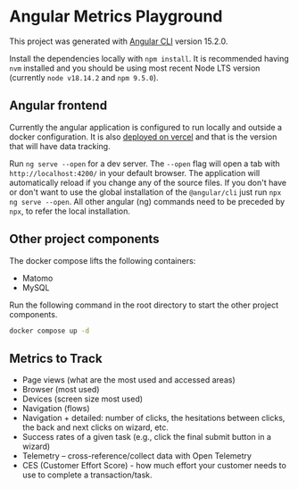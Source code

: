# Angular Metrics Playground

This project was generated with [Angular CLI](https://github.com/angular/angular-cli) version 15.2.0.

Install the dependencies locally with `npm install`. It is recommended having `nvm` installed and you should be using most recent Node LTS version (currently `node v18.14.2` and `npm 9.5.0`).

## Angular frontend

Currently the angular application is configured to run locally and outside a docker configuration. It is also [deployed on vercel](https://angular-metrics-playground.vercel.app/) and that is the version that will have data tracking.

Run `ng serve --open` for a dev server. The `--open` flag will open a tab with `http://localhost:4200/` in your default browser. The application will automatically reload if you change any of the source files. If you don't have or don't want to use the global installation of the `@angular/cli` just run `npx ng serve --open`. All other angular (ng) commands need to be preceded by `npx`, to refer the local installation.

## Other project components

The docker compose lifts the following containers:

- Matomo
- MySQL

Run the following command in the root directory to start the other project components.

```bash
docker compose up -d
```

## Metrics to Track

- Page views (what are the most used and accessed areas)
- Browser (most used)
- Devices (screen size most used)
- Navigation (flows)
- Navigation + detailed: number of clicks, the hesitations between clicks, the back and next clicks on wizard, etc.
- Success rates of a given task (e.g., click the final submit button in a wizard)
- Telemetry – cross-reference/collect data with Open Telemetry
- CES (Customer Effort Score) - how much effort your customer needs to use to complete a transaction/task.
